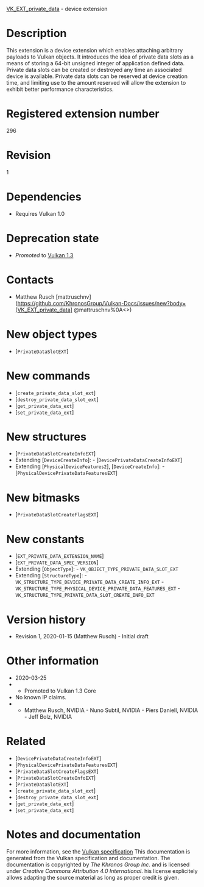 [VK_EXT_private_data](https://www.khronos.org/registry/vulkan/specs/1.3-extensions/man/html/VK_EXT_private_data.html) - device extension

# Description
This extension is a device extension which enables attaching arbitrary
payloads to Vulkan objects.
It introduces the idea of private data slots as a means of storing a 64-bit
unsigned integer of application defined data.
Private data slots can be created or destroyed any time an associated device
is available.
Private data slots can be reserved at device creation time, and limiting use
to the amount reserved will allow the extension to exhibit better
performance characteristics.

# Registered extension number
296

# Revision
1

# Dependencies
- Requires Vulkan 1.0

# Deprecation state
- *Promoted* to [Vulkan 1.3](https://www.khronos.org/registry/vulkan/specs/1.3-extensions/html/vkspec.html#versions-1.3-promotions)

# Contacts
- Matthew Rusch [mattruschnv](https://github.com/KhronosGroup/Vulkan-Docs/issues/new?body=[VK_EXT_private_data] @mattruschnv%0A<<Here describe the issue or question you have about the VK_EXT_private_data extension>>)

# New object types
- [`PrivateDataSlotEXT`]

# New commands
- [`create_private_data_slot_ext`]
- [`destroy_private_data_slot_ext`]
- [`get_private_data_ext`]
- [`set_private_data_ext`]

# New structures
- [`PrivateDataSlotCreateInfoEXT`]
- Extending [`DeviceCreateInfo`]:  - [`DevicePrivateDataCreateInfoEXT`] 
- Extending [`PhysicalDeviceFeatures2`], [`DeviceCreateInfo`]:  - [`PhysicalDevicePrivateDataFeaturesEXT`]

# New bitmasks
- [`PrivateDataSlotCreateFlagsEXT`]

# New constants
- [`EXT_PRIVATE_DATA_EXTENSION_NAME`]
- [`EXT_PRIVATE_DATA_SPEC_VERSION`]
- Extending [`ObjectType`]:  - `VK_OBJECT_TYPE_PRIVATE_DATA_SLOT_EXT` 
- Extending [`StructureType`]:  - `VK_STRUCTURE_TYPE_DEVICE_PRIVATE_DATA_CREATE_INFO_EXT`  - `VK_STRUCTURE_TYPE_PHYSICAL_DEVICE_PRIVATE_DATA_FEATURES_EXT`  - `VK_STRUCTURE_TYPE_PRIVATE_DATA_SLOT_CREATE_INFO_EXT`

# Version history
- Revision 1, 2020-01-15 (Matthew Rusch)  - Initial draft

# Other information
* 2020-03-25
*   - Promoted to Vulkan 1.3 Core 
* No known IP claims.
*   - Matthew Rusch, NVIDIA  - Nuno Subtil, NVIDIA  - Piers Daniell, NVIDIA  - Jeff Bolz, NVIDIA

# Related
- [`DevicePrivateDataCreateInfoEXT`]
- [`PhysicalDevicePrivateDataFeaturesEXT`]
- [`PrivateDataSlotCreateFlagsEXT`]
- [`PrivateDataSlotCreateInfoEXT`]
- [`PrivateDataSlotEXT`]
- [`create_private_data_slot_ext`]
- [`destroy_private_data_slot_ext`]
- [`get_private_data_ext`]
- [`set_private_data_ext`]

# Notes and documentation
For more information, see the [Vulkan specification](https://www.khronos.org/registry/vulkan/specs/1.3-extensions/html/vkspec.html)
This documentation is generated from the Vulkan specification and documentation.
The documentation is copyrighted by *The Khronos Group Inc.* and is licensed under *Creative Commons Attribution 4.0 International*.
his license explicitely allows adapting the source material as long as proper credit is given.
        